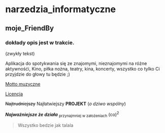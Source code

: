 # narzedzia_informatyczne
## moje_FriendBy
### dokłady opis jest w trakcie.

(zwykły tekst)

Aplikacja do spotykwania się ze znajomymi, nieznajomymi na różne aktywnośći,
Kino, piłka nożna, teatry, kina, koncerty, wszystko co tylko Ci przyjdzie do głowy tu będzie ;)

[Motto muzyczne](https://www.youtube.com/watch?v=2onLeKNEfoA) 

[Licencja](docs/LICENCE)

~~Najtrudniejszy~~ Najłatwiejszy **PROJEKT** (*o dziwo wspólny*)

***Najważniejsze że działa***
<sub>przynajmniej w założeniach</sub>
(co)<sup>2</sup>


> Wszystko bedzie jak talala
